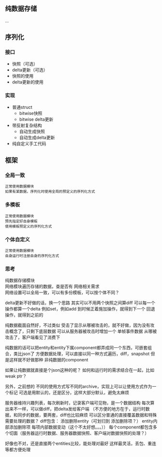 ## 纯数据存储
...

## 序列化

### 接口
* 快照（可选）
* delta更新（可选）
* 快照的使用
* delta更新的使用

### 实现
* 普通struct
    * bitwise快照
    * bitwise delta更新  
* 带反射复杂结构
    * 自动生成快照
    * 自动生成delta更新  
* 纯自定义手工代码

## 框架
### 全局一致
    正常使用数据模块
    如果有某数据，序列化时使用全局的预定义的序列化方式
### 多模板
    正常使用数据模块
    预先指定好自身模板
    使用模板预定义的序列化方式
### 个体自定义
    正常使用数据模块
    自身运行时注册自身的序列化方式

### 思考

纯数据存储模块  
网络模块遍历存储的数据，查是否有 网络相关需求  
网络设置可以全局一致，可以有多份模板，可以按个体不同？  


delta更新不好做的话，换一个思路
其实可以不用两个快照之间算diff
可以每一个操作都算一个delta
例如set，例如add
到时候正着施加操作，就得到下一个
回退操作，就得到之前的


纯数据截面自然好，不过类似   受击了显示从哪被攻击的，就不好做，因为没有攻击概念了，只剩下底层数据
可以从服务器被攻击时增加一个  单帧事件数据 从哪被攻击了，客户端看见了消费下


纯数据的话可以把entity和entity下属component都弄成同一个东西，可嵌套组合，类比json了
方便数据处理，可以直接以同一种方式遍历，diff，snapshot
但是这样就不好做那种 非纯数据的component


如果让纯数据就直接是个json这种的呢？
如何和运行时的需求结合在一起，比如weak ptr？


另外，之前想的 不同的使用方式写不同的archive，实现上可以让使用方式作为一个标记
可选是用默认的，还是区分，这样大部分默认，避免太麻烦



服务器维持兴趣列表，每次刷新时，记录客户端可见物，是一个数据结构
每次算出来不一样，可以做diff，把delta发给客户端
（不方便的地方在于，运行时数据，和同步的数据，要两套，diff也比较麻烦
    可以区分普通的直接覆盖数据和特殊需要处理的数据？
diff包含：
    添加删除entity（可划归到  添加删除项？）
    entity内部添加删除项
    每项内部数据变动（这个不太好想。。。））
每个component都包含多个切面（服务器运行时数据、服务器数据快照、客户端对数据快照的处理？）

好像也不对，还是直接两个entities比较，能处理对最好
这样最灵活，丢包、重连 等都方便处理